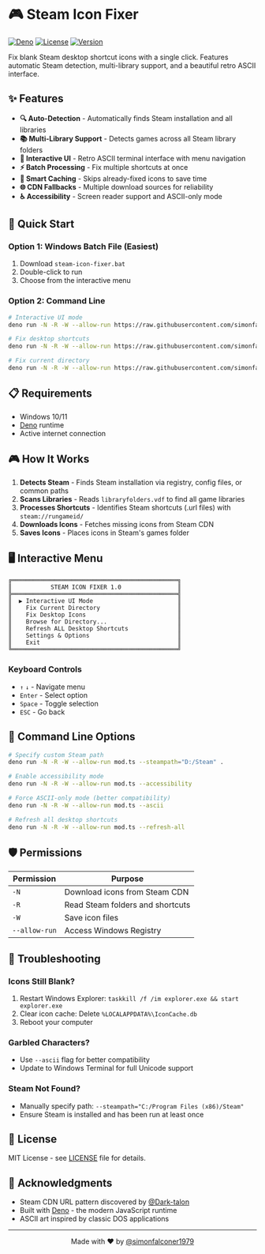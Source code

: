 # 🎮 Steam Icon Fixer

[![Deno](https://img.shields.io/badge/deno-2.x-blue?logo=deno)](https://deno.land)
[![License](https://img.shields.io/badge/license-MIT-green)](LICENSE)
[![Version](https://img.shields.io/badge/version-1.0.0-orange)](https://github.com/simonfalconer1979/icon-fixer)

Fix blank Steam desktop shortcut icons with a single click. Features automatic Steam detection, multi-library support, and a beautiful retro ASCII interface.

## ✨ Features

- **🔍 Auto-Detection** - Automatically finds Steam installation and all libraries
- **📚 Multi-Library Support** - Detects games across all Steam library folders
- **🎨 Interactive UI** - Retro ASCII terminal interface with menu navigation
- **⚡ Batch Processing** - Fix multiple shortcuts at once
- **🔄 Smart Caching** - Skips already-fixed icons to save time
- **🌐 CDN Fallbacks** - Multiple download sources for reliability
- **♿ Accessibility** - Screen reader support and ASCII-only mode

## 🚀 Quick Start

### Option 1: Windows Batch File (Easiest)
1. Download `steam-icon-fixer.bat`
2. Double-click to run
3. Choose from the interactive menu

### Option 2: Command Line
```bash
# Interactive UI mode
deno run -N -R -W --allow-run https://raw.githubusercontent.com/simonfalconer1979/icon-fixer/main/mod.ts

# Fix desktop shortcuts
deno run -N -R -W --allow-run https://raw.githubusercontent.com/simonfalconer1979/icon-fixer/main/mod.ts "%USERPROFILE%\Desktop"

# Fix current directory
deno run -N -R -W --allow-run https://raw.githubusercontent.com/simonfalconer1979/icon-fixer/main/mod.ts .
```

## 📋 Requirements

- Windows 10/11
- [Deno](https://deno.land) runtime
- Active internet connection

## 🎮 How It Works

1. **Detects Steam** - Finds Steam installation via registry, config files, or common paths
2. **Scans Libraries** - Reads `libraryfolders.vdf` to find all game libraries
3. **Processes Shortcuts** - Identifies Steam shortcuts (.url files) with `steam://rungameid/`
4. **Downloads Icons** - Fetches missing icons from Steam CDN
5. **Saves Icons** - Places icons in Steam's games folder

## 🖥️ Interactive Menu

```
╔═══════════════════════════════════════════════╗
║           STEAM ICON FIXER 1.0                ║
╠═══════════════════════════════════════════════╣
║  ▶ Interactive UI Mode                        ║
║    Fix Current Directory                      ║
║    Fix Desktop Icons                          ║
║    Browse for Directory...                    ║
║    Refresh ALL Desktop Shortcuts              ║
║    Settings & Options                         ║
║    Exit                                       ║
╚═══════════════════════════════════════════════╝
```

### Keyboard Controls
- `↑` `↓` - Navigate menu
- `Enter` - Select option
- `Space` - Toggle selection
- `ESC` - Go back

## 🔧 Command Line Options

```bash
# Specify custom Steam path
deno run -N -R -W --allow-run mod.ts --steampath="D:/Steam" .

# Enable accessibility mode
deno run -N -R -W --allow-run mod.ts --accessibility

# Force ASCII-only mode (better compatibility)
deno run -N -R -W --allow-run mod.ts --ascii

# Refresh all desktop shortcuts
deno run -N -R -W --allow-run mod.ts --refresh-all
```

## 🛡️ Permissions

| Permission | Purpose |
|------------|---------|
| `-N` | Download icons from Steam CDN |
| `-R` | Read Steam folders and shortcuts |
| `-W` | Save icon files |
| `--allow-run` | Access Windows Registry |

## 🐛 Troubleshooting

### Icons Still Blank?
1. Restart Windows Explorer: `taskkill /f /im explorer.exe && start explorer.exe`
2. Clear icon cache: Delete `%LOCALAPPDATA%\IconCache.db`
3. Reboot your computer

### Garbled Characters?
- Use `--ascii` flag for better compatibility
- Update to Windows Terminal for full Unicode support

### Steam Not Found?
- Manually specify path: `--steampath="C:/Program Files (x86)/Steam"`
- Ensure Steam is installed and has been run at least once

## 📝 License

MIT License - see [LICENSE](LICENSE) file for details.

## 🙏 Acknowledgments

- Steam CDN URL pattern discovered by [@Dark-talon](https://github.com/Dark-talon)
- Built with [Deno](https://deno.land) - the modern JavaScript runtime
- ASCII art inspired by classic DOS applications

---

<p align="center">
  Made with ❤️ by <a href="https://github.com/simonfalconer1979">@simonfalconer1979</a>
</p>